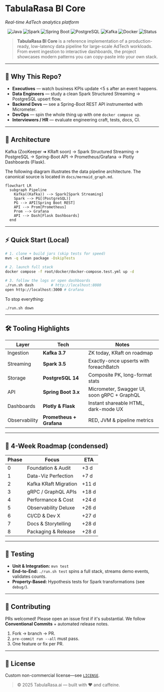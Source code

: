# TabulaRasa BI Core  
*Real-time AdTech analytics platform*  

<p align="center">
  <img alt="Java" src="https://img.shields.io/badge/Java-17-blue?logo=openjdk"/>
  <img alt="Spark" src="https://img.shields.io/badge/Spark-3.5-orange?logo=apache-spark"/>
  <img alt="Spring Boot" src="https://img.shields.io/badge/Spring Boot-3.2-brightgreen?logo=spring"/>
  <img alt="PostgreSQL" src="https://img.shields.io/badge/PostgreSQL-14-blue?logo=postgresql"/>
  <img alt="Kafka" src="https://img.shields.io/badge/Kafka-3.7-black?logo=apache-kafka"/>
  <img alt="Docker" src="https://img.shields.io/badge/Docker-24-blue?logo=docker"/>
  <img alt="Status" src="https://img.shields.io/badge/Status-🚀%20Active-success"/>
</p>

> **TabulaRasa BI Core** is a reference implementation of a production-ready, low-latency data pipeline for large-scale AdTech workloads. From event ingestion to interactive dashboards, the project showcases modern patterns you can copy-paste into your own stack.

---

## 🎯 Why This Repo?
* **Executives** — watch business KPIs update <5 s after an event happens.
* **Data Engineers** — study a clean Spark Structured Streaming → PostgreSQL upsert flow.
* **Backend Devs** — see a Spring-Boot REST API instrumented with Micrometer.
* **DevOps** — spin the whole thing up with one `docker compose up`.
* **Interviewers / HR** — evaluate engineering craft, tests, docs, CI.

---

## 🧩 Architecture
Kafka (ZooKeeper ➜ KRaft soon) → Spark Structured Streaming → PostgreSQL → Spring-Boot API → Prometheus/Grafana → Plotly Dashboards (Flask).

The following diagram illustrates the data pipeline architecture. The canonical source is located in `docs/mermaid_graph.md`.

```mermaid
flowchart LR
  subgraph Pipeline
    Kafka((Kafka)) --> Spark[Spark Streaming]
    Spark --> PG[(PostgreSQL)]
    PG --> API[Spring Boot REST]
    API --> Prom[Prometheus]
    Prom --> Grafana
    API --> Dash[Flask Dashboards]
  end
```

---

## ⚡ Quick Start (Local)
```bash
# 1. clone + build jars (skip tests for speed)
mvn -q clean package -DskipTests

# 2. launch full stack
docker compose -f root/docker/docker-compose.test.yml up -d

# 3. follow the logs or open dashboards
./run.sh dash        # http://localhost:8080
open http://localhost:3000 # Grafana
```
To stop everything:
```bash
./run.sh down
```

---

## 🛠️  Tooling Highlights
| Layer | Tech | Notes |
|-------|------|-------|
| Ingestion | **Kafka 3.7** | ZK today, KRaft on roadmap |
| Streaming | **Spark 3.5** | Exactly-once upserts with foreachBatch |
| Storage | **PostgreSQL 14** | Composite PK, long-format stats |
| API | **Spring Boot 3.x** | Micrometer, Swagger UI, soon gRPC + GraphQL |
| Dashboards | **Plotly & Flask** | Instant shareable HTML, dark-mode UX |
| Observability | **Prometheus + Grafana** | RED, JVM & pipeline metrics |

---

## 🚀 4-Week Roadmap (condensed)
| Phase | Focus | ETA |
|-------|-------|-----|
| 0 | Foundation & Audit | +3 d |
| 1 | Data-Viz Perfection | +7 d |
| 2 | Kafka KRaft Migration | +11 d |
| 3 | gRPC / GraphQL APIs | +18 d |
| 4 | Performance & Cost | +24 d |
| 5 | Observability Deluxe | +26 d |
| 6 | CI/CD & Dev X | +27 d |
| 7 | Docs & Storytelling | +28 d |
| 8 | Packaging & Release | +28 d |



---

## 🧪 Testing
* **Unit & Integration:** `mvn test`
* **End-to-End:** `./run.sh test` spins a full stack, streams demo events, validates counts.
* **Property-Based:** Hypothesis tests for Spark transformations (see `debug/`).

---

## 🙌 Contributing
PRs welcomed! Please open an issue first if it's substantial. We follow **Conventional Commits** + automated release notes.

1. Fork → branch → PR.
2. `pre-commit run --all` must pass.
3. One feature or fix per PR.

---

## 🔐 License
Custom non-commercial license—see [`LICENSE`](LICENSE).

> © 2025 TabulaRasa.ai — built with ❤️ and caffeine.
